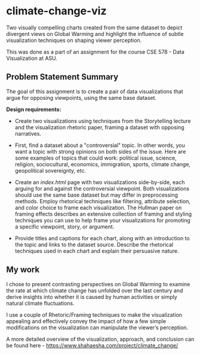 # climate-change-viz
Two visually compelling charts created from the same dataset to depict divergent views on Global Warming and highlight the influence of subtle visualization techniques on shaping viewer perception.

This was done as a part of an assignment for the course CSE 578 - Data Visualization at ASU.

## Problem Statement Summary 

The goal of this assignment is to create a pair of data visualizations that argue for opposing viewpoints, using the same base dataset.

**Design requirements:**  

- Create two visualizations using techniques from the Storytelling lecture and the visualization rhetoric paper, framing a dataset with opposing narratives. 

- First, find a dataset about a "controversial" topic. In other words, you want a topic with strong opinions on both sides of the issue. Here are some examples of topics that could work: political issue, science, religion, sociocultural, economics, immigration, sports, climate change, geopolitical sovereignty, etc.

- Create an *index.html* page with two visualizations side-by-side, each arguing for and against the controversial viewpoint. Both visualizations should use the same base dataset but may differ in preprocessing methods.  Employ rhetorical techniques like filtering, attribute selection, and color choice to frame each visualization. The Hullman paper on framing effects describes an extensive collection of framing and styling techniques you can use to help frame your visualizations for promoting a specific viewpoint, story, or argument. 

- Provide titles and captions for each chart, along with an introduction to the topic and links to the dataset source. Describe the rhetorical techniques used in each chart and explain their persuasive nature.


## My work

I chose to present contrasting perspectives on Global Warming to examine the rate at which climate change has unfolded over the last century and derive insights into whether it is caused by human activities or simply natural climate fluctuations.

I use a couple of Rhetoric/Framing techniques to make the visualization appealing and effectively convey the impact of how a few simple modifications on the visualization can manipulate the viewer’s perception.

A more detailed overview of the visualization, approach, and conclusion can be found here - https://www.shahaesha.com/project/climate_change/
